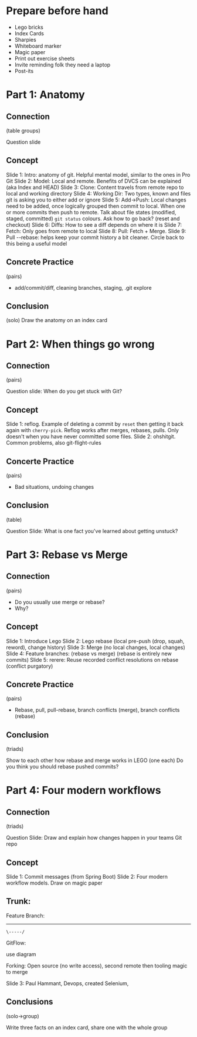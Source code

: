 # Prepare before hand

* Lego bricks
* Index Cards
* Sharpies
* Whiteboard marker
* Magic paper
* Print out exercise sheets
* Invite reminding folk they need a laptop
* Post-its

# Part 1: Anatomy

## Connection

(table groups) 

Question slide

## Concept

Slide 1: Intro: anatomy of git. Helpful mental model, similar to the ones in Pro Git
Slide 2: Model: Local and remote. Benefits of DVCS can be explained (aka Index and HEAD)
Slide 3: Clone: Content travels from remote repo to local and working directory
Slide 4: Working Dir: Two types, known and files git is asking you to either add or ignore
Slide 5: Add->Push: Local changes need to be added, once logically grouped then commit to local. When one or more commits then push to remote. Talk about file states (modified, staged, committed) `git status` colours. Ask how to go back? (reset and checkout)
Slide 6: Diffs: How to see a diff depends on where it is
Slide 7: Fetch: Only goes from remote to local
Slide 8: Pull: Fetch + Merge.
Slide 9: Pull --rebase: helps keep your commit history a bit cleaner. Circle back to this being a useful model

## Concrete Practice

(pairs)

* add/commit/diff, cleaning branches, staging, .git explore

## Conclusion

(solo) Draw the anatomy on an index card

# Part 2: When things go wrong

## Connection

(pairs) 

Question slide: When do you get stuck with Git?

## Concept

Slide 1: reflog. Example of deleting a commit by `reset` then getting it back again with `cherry-pick`. Reflog works after merges, rebases, pulls. Only doesn't when you have never committed some files.
Slide 2: ohshitgit. Common problems, also git-flight-rules

## Concerte Practice

(pairs)

* Bad situations, undoing changes

## Conclusion

(table)

Question Slide: What is one fact you've learned about getting unstuck?

# Part 3: Rebase vs Merge

## Connection

(pairs)

* Do you usually use merge or rebase? 
* Why?

## Concept

Slide 1: Introduce Lego
Slide 2: Lego rebase (local pre-push (drop, squah, reword), change history)
Slide 3: Merge (no local changes, local changes)
Slide 4: Feature branches: (rebase vs merge) (rebase is entirely new commits)
Slide 5: rerere: Reuse recorded conflict resolutions on rebase (conflict purgatory)

## Concrete Practice

(pairs)

* Rebase, pull, pull-rebase, branch conflicts (merge), branch conflicts (rebase)

## Conclusion

(triads)

Show to each other how rebase and merge works in LEGO (one each)
Do you think you should rebase pushed commits?

# Part 4: Four modern workflows

## Connection

(triads)

Question Slide: Draw and explain how changes happen in your teams Git repo

## Concept

Slide 1: Commit messages (from Spring Boot)
Slide 2: Four modern workflow models. Draw on magic paper

Trunk: 
-------------------------

Feature Branch:
----       ------------
    \-----/

GitFlow:

use diagram

Forking: Open source (no write access), second remote then tooling magic to merge

Slide 3: Paul Hammant, Devops, created Selenium,

## Conclusions

(solo->group)

Write three facts on an index card, share one with the whole group